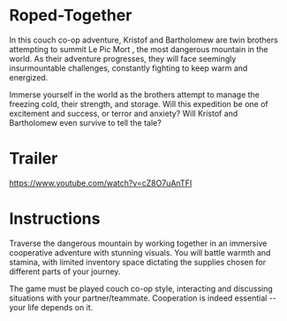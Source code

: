 # Roped-Together

In this couch co-op adventure, Kristof and Bartholomew are twin brothers attempting to summit Le Pic Mort , the most dangerous mountain in the world. As their adventure progresses, they will face seemingly insurmountable challenges, constantly fighting to keep warm and energized.

Immerse yourself in the world as the brothers attempt to manage the freezing cold, their strength, and storage. Will this expedition be one of excitement and success, or terror and anxiety? Will Kristof and Bartholomew even survive to tell the tale?

# Trailer
https://www.youtube.com/watch?v=cZ8O7uAnTFI

# Instructions

Traverse the dangerous mountain by working together in an immersive cooperative adventure with stunning visuals. You will battle warmth and stamina, with limited inventory space dictating the supplies chosen for different parts of your journey.

The game must be played couch co-op style, interacting and discussing situations with your partner/teammate. Cooperation is indeed essential -- your life depends on it.
